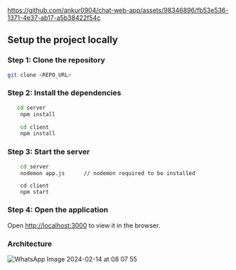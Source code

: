 

https://github.com/ankur0904/chat-web-app/assets/98346896/fb53e536-1371-4e37-ab17-a5b38422f54c

## Setup the project locally 

### Step 1: Clone the repository
```bash
git clone <REPO_URL>
```

### Step 2: Install the dependencies
```bash
   cd server
    npm install
```

```bash
    cd client
    npm install
```

### Step 3: Start the server
```bash
    cd server
    nodemon app.js      // nodemon required to be installed
```

```
    cd client
    npm start
```

### Step 4: Open the application
Open [http://localhost:3000](http://localhost:3000) to view it in the browser.

### Architecture
![WhatsApp Image 2024-02-14 at 08 07 55](https://github.com/ankur0904/chat-web-app/assets/98346896/3bd5cedc-e6df-4796-9bca-4503417878ca)
